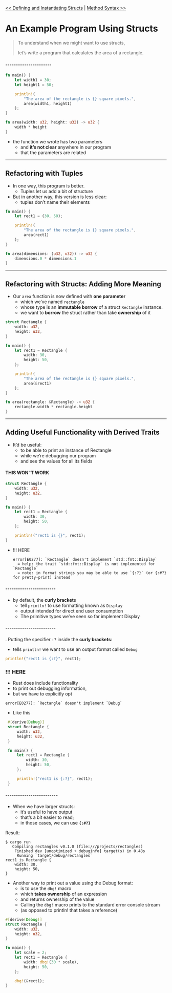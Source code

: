 [<< Defining and Instantiating Structs](./1_defining_and_instanciating_structs.md_) | [Method Syntax >>](./example_using_structs.md)

# An Example Program Using Structs
> To understand when we might want to use structs,
> 
>   let’s write a program that calculates the area of a rectangle.

#### ----------------------

```rust
fn main() {
    let width1 = 30;
    let height1 = 50;

    println!(
        "The area of the rectangle is {} square pixels.",
        area(width1, height1)
    );
}

fn area(width: u32, height: u32) -> u32 {
    width * height
}
```

* the function we wrote has two parameters
  - and **it’s not clear** anywhere in our program
  - that the parameters are related


---
## Refactoring with Tuples
* In one way, this program is better.
  - Tuples let us add a bit of structure
* But in another way, this version is less clear:
  - tuples don’t name their elements

```rust
fn main() {
    let rect1 = (30, 50);

    println!(
        "The area of the rectangle is {} square pixels.",
        area(rect1)
    );
}

fn area(dimensions: (u32, u32)) -> u32 {
    dimensions.0 * dimensions.1
}
```

----
## Refactoring with Structs: Adding More Meaning
* Our `area` function is now defined with **one parameter**
  - which we’ve named `rectangle`
  - whose type is an **immutable borrow** of a struct `Rectangle` instance.
  - we want to **borrow** the struct rather than take **ownership** of it

```rust
struct Rectangle {
    width: u32,
    height: u32,
}

fn main() {
    let rect1 = Rectangle {
        width: 30,
        height: 50,
    };

    println!(
        "The area of the rectangle is {} square pixels.",
        area(&rect1)
    );
}

fn area(rectangle: &Rectangle) -> u32 {
    rectangle.width * rectangle.height
}
```


---
## Adding Useful Functionality with Derived Traits
* It’d be useful:
  - to be able to print an instance of Rectangle
  - while we’re debugging our program 
  - and see the values for all its fields

#### THIS WON"T WORK
```rust
struct Rectangle {
    width: u32,
    height: u32,
}

fn main() {
    let rect1 = Rectangle {
        width: 30,
        height: 50,
    };

    println!("rect1 is {}", rect1);
}
```

* !!! HERE
  ```text
  error[E0277]: `Rectangle` doesn't implement `std::fmt::Display`
    = help: the trait `std::fmt::Display` is not implemented for `Rectangle`
    = note: in format strings you may be able to use `{:?}` (or {:#?} for pretty-print) instead

  ```

#### ------------------------
* by default, the **curly bracket**s
  - tell `println!` to use formatting known as `Display`
  - output intended for direct end user consumption
  - The primitive types we’ve seen so far implement Display

#### ------------------------
. Putting the specifier `:?` inside the **curly brackets**:
  - tells `println!` we want to use an output format called `Debug`

```rust
println!("rect1 is {:?}", rect1);
```

### **!!!** HERE
  - Rust does include functionality
  - to print out debugging information,
  - but we have to explicitly opt
  ```text
  error[E0277]: `Rectangle` doesn't implement `Debug`
  ```
  
 * Like this
 ```rust
  #[derive(Debug)]
  struct Rectangle {
      width: u32,
      height: u32,
  }

  fn main() {
      let rect1 = Rectangle {
          width: 30,
          height: 50,
      };

      println!("rect1 is {:?}", rect1);
  }

```


#### -------------------------
* When we have larger structs:
  - it’s useful to have output
  - that’s a bit easier to read;
  - in those cases, we can use **`{:#?}`**

Result:
```text
$ cargo run
   Compiling rectangles v0.1.0 (file:///projects/rectangles)
    Finished dev [unoptimized + debuginfo] target(s) in 0.48s
     Running `target/debug/rectangles`
rect1 is Rectangle {
    width: 30,
    height: 50,
}
```

* Another way to print out a value using the Debug format:
  - is to use the `dbg!` macro
  - which **takes ownershi**p of an expression
  - and returns ownership of the value
  - Calling the `dbg!` macro prints to the standard error console stream
  - (as opposed to println! that takes a reference)

```rust
#[derive(Debug)]
struct Rectangle {
    width: u32,
    height: u32,
}

fn main() {
    let scale = 2;
    let rect1 = Rectangle {
        width: dbg!(30 * scale),
        height: 50,
    };

    dbg!(&rect1);
}
```
